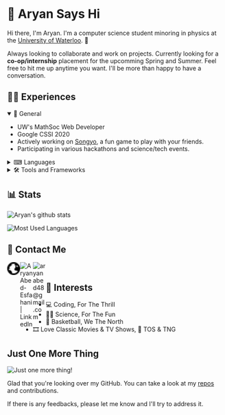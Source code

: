 # 👋 Aryan Says Hi

Hi there, I'm Aryan. I'm a computer science student minoring in physics at the [University of Waterloo](https://cs.uwaterloo.ca). 🍁

Always looking to collaborate and work on projects. Currently looking for a **co-op/internship** placement for the upcomming Spring and Summer. Feel free to hit me up anytime you want. I'll be more than happy to have a conversation.

## 👨‍💻 Experiences
 
<details open>

<summary>🧑 General </summary>

* UW's MathSoc Web Developer
* Google CSSI 2020
* Actively working on [Songyo](https://songyo.net/), a fun game to play with your friends.
* Participating in various hackathons and science/tech events.

</details>

<details>

<summary>⌨ Languages</summary>

<img title="C++" style="padding:3px" alt="C++" width="50px" src="https://cdn.jsdelivr.net/npm/simple-icons@v3/icons/cplusplus.svg">

<img title="JavaScript" style="padding:3px" alt="JavaScript" width="45px" src="https://cdn.jsdelivr.net/npm/simple-icons@v3/icons/javascript.svg">

<img title="Python" style="padding:3px" alt="Python" width="45px" src="https://cdn.jsdelivr.net/npm/simple-icons@v3/icons/python.svg">

<img title="Java" style="padding:3px" alt="Java" width="45px" src="https://cdn.jsdelivr.net/npm/simple-icons@v3/icons/java.svg">

<img title="C#" style="padding:3px" alt="C#" width="45px" src="https://cdn.jsdelivr.net/npm/simple-icons@v3/icons/csharp.svg">

</details>

<details>

<summary>🛠 Tools and Frameworks </summary>

<img title="NodeJS" style="padding:3px" alt="NodeJS" width="50px" src="https://cdn.jsdelivr.net/npm/simple-icons@v3/icons/node-dot-js.svg">

<img title="Flask" style="padding:3px" alt="Flask" width="50px" src="https://cdn.jsdelivr.net/npm/simple-icons@v3/icons/flask.svg">

<img title="git" style="padding:3px" alt="git" width="50px" src="https://cdn.jsdelivr.net/npm/simple-icons@v3/icons/git.svg">

<img title="GitHub" style="padding:3px" alt="GitHub" width="50px" src="https://cdn.jsdelivr.net/npm/simple-icons@v3/icons/github.svg">

<img title="travis.ci" style="padding:3px" alt="travis.ci" width="50px" src="https://cdn.jsdelivr.net/npm/simple-icons@v3/icons/travisci.svg">

<img title="Unity" style="padding:3px" alt="Unity" width="50px" src="https://cdn.jsdelivr.net/npm/simple-icons@v3/icons/unity.svg">

<img title="MS Visual Studio" style="padding:3px" alt="MS Visual Studio" width="50px" src="https://cdn.jsdelivr.net/npm/simple-icons@v3/icons/visualstudio.svg">

<img title="VS Code" style="padding:5px" alt="VS Code" width="50px" src="https://cdn.jsdelivr.net/npm/simple-icons@v3/icons/visualstudiocode.svg">

<img title="Emacs" style="padding:3px" alt="Emacs" width="50px" src="https://cdn.jsdelivr.net/npm/simple-icons@v3/icons/gnuemacs.svg">

</details>

## 📊 Stats

![Aryan's github stats](https://github-readme-stats.vercel.app/api?username=AryanAb&count_private=true)

![Most Used Languages](https://github-readme-stats.vercel.app/api/top-langs/?username=AryanAb&hide=css)

## 💬 Contact Me

<a href=""><img title="Personal Website" align="left" alt="aryabed.com" width="30px" src="https://raw.githubusercontent.com/iconic/open-iconic/master/svg/globe.svg" /></a>

<a href= ""><img title="LinkedIn" align="left" alt="Aryan Abed-Esfahani | LinkedIn" width="30px" src="https://cdn.jsdelivr.net/npm/simple-icons@v3/icons/linkedin.svg" /></a>

<a href="mailto:aryanabed48@gmail.com"><img title="Email" align="left" alt="aryanabed48@gmail.com" width="30px" src="https://cdn.jsdelivr.net/npm/simple-icons@v3/icons/gmail.svg" /></a>

<br>

## 🧩 Interests

* 💻 Coding, For The Thrill
* 👨‍🔬 Science, For The Fun
* 🏀 Basketball, We The North
* 🎞 Love Classic Movies & TV Shows, 🖖 TOS & TNG

## Just One More Thing

<img alt="Just one more thing!" src="https://media1.tenor.com/images/c5372935b530ec8f063816c6b3cd1b44/tenor.gif?itemid=13175857" width="300px">

Glad that you're looking over my GitHub. You can take a look at my [repos](https://github.com/AryanAb?tab=repositories) and contributions.

 If there is any feedbacks, please let me know and I'll try to address it.
